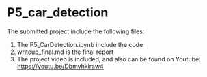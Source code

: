 # P5_car_detection
The submitted project include the following files:
1. The P5_CarDetection.ipynb include the code
2. writeup_final.md is the final report
3. The project video is included, and also can be found on Youtube: https://youtu.be/Dbmvhklraw4
